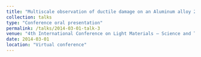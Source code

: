 ```yaml
---
title: "Multiscale observation of ductile damage on an Aluminum alloy 2198 under shear"
collection: talks
type: "Conference oral presentation"
permalink: /talks/2014-03-01-talk-3
venue: "4th International Conference on Light Materials – Science and Technology (LightMAT2021)"
date: 2014-03-01
location: "Virtual conference"
---
```

